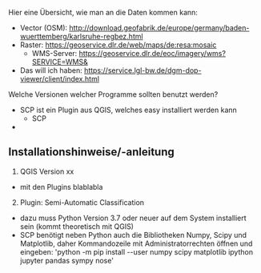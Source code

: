 Hier eine Übersicht, wie man an die Daten kommen kann:

- Vector (OSM): http://download.geofabrik.de/europe/germany/baden-wuerttemberg/karlsruhe-regbez.html
- Raster: https://geoservice.dlr.de/web/maps/de:resa:mosaic
  - WMS-Server: https://geoservice.dlr.de/eoc/imagery/wms?SERVICE=WMS&
- Das will ich haben: https://service.lgl-bw.de/dgm-dop-viewer/client/index.html

Welche Versionen welcher Programme sollten benutzt werden?
- SCP ist ein Plugin aus QGIS, welches easy installiert werden kann
  - SCP 
- 

## Installationshinweise/-anleitung
1. QGIS Version xx 
  - mit den Plugins blablabla
2. Plugin: Semi-Automatic Classification
  - dazu muss Python Version 3.7 oder neuer auf dem System installiert sein (kommt theoretisch mit QGIS)
  - SCP benötigt neben Python auch die Bibliotheken Numpy, Scipy und Matplotlib, daher Kommandozeile mit Administratorrechten öffnen und eingeben: 'python -m pip install --user numpy scipy matplotlib ipython jupyter pandas sympy nose'  
